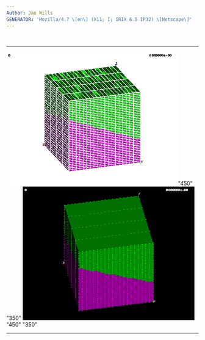 ```yaml
---
Author: Jan Wills
GENERATOR: 'Mozilla/4.7 \[en\] (X11; I; IRIX 6.5 IP32) \[Netscape\]'
---
```


 
  -------------------------------------------- --------------------------------------------
  ![](image2a.gif)"450" "350"   ![](image2c.gif)"450" "350"
  -------------------------------------------- --------------------------------------------
